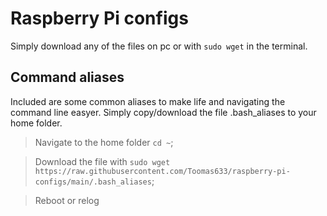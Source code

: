 # Raspberry Pi configs

Simply download any of the files on pc or with `sudo wget` in the terminal.




## Command aliases
Included are some common aliases to make life and navigating the command line easyer. Simply copy/download the file .bash_aliases to your home folder.
> Navigate to the home folder `cd ~`;

> Download the file with `sudo wget https://raw.githubusercontent.com/Toomas633/raspberry-pi-configs/main/.bash_aliases`;

> Reboot or relog
